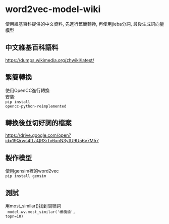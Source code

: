 # word2vec-model-wiki
使用維基百科提供的中文資料, 先進行繁簡轉換, 再使用jieba分詞, 最後生成詞向量模型<br>
## 中文維基百科語料
https://dumps.wikimedia.org/zhwiki/latest/ 
## 繁簡轉換
使用OpenCC進行轉換<br>
安裝:<br>
<code>pip install opencc-python-reimplemented</code>
## 轉換後並切好詞的檔案
https://drive.google.com/open?id=19Qrws4tLaQR3rTv6xnN3ytU9U56v7M57
## 製作模型
使用gensim裡的word2vec<br>
<code>pip install gensim</code>
## 測試
用most_similar()找到關聯詞<br>
<code>
  model.wv.most_similar('橄欖油', topn=10)
</code>
